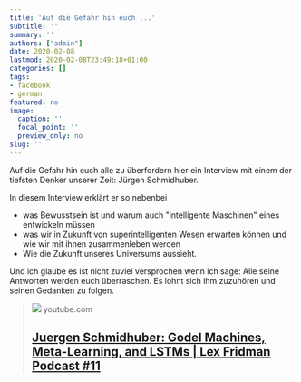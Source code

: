 ```yaml
---
title: 'Auf die Gefahr hin euch ...'
subtitle: ''
summary: ''
authors: ["admin"]
date: 2020-02-08
lastmod: 2020-02-08T23:49:18+01:00
categories: []
tags:
- facebook
- german
featured: no
image:
  caption: ''
  focal_point: ''
  preview_only: no
slug: ''
---
```

Auf die Gefahr hin euch alle zu überfordern hier ein Interview mit einem der tiefsten Denker unserer Zeit: Jürgen Schmidhuber. 

In diesem Interview erklärt er so nebenbei

- was Bewusstsein ist und warum auch "intelligente Maschinen" eines entwickeln müssen
- was wir in Zukunft von superintelligenten Wesen erwarten können und wie wir mit ihnen zusammenleben werden
- Wie die Zukunft unseres Universums aussieht.

Und ich glaube es ist nicht zuviel versprochen wenn ich sage: Alle seine Antworten werden euch überraschen. Es lohnt sich ihm zuzuhören und seinen Gedanken zu folgen.
> [![](https://i.ytimg.com/vi/3FIo6evmweo/maxresdefault.jpg)](https://www.youtube.com/watch?v=3FIo6evmweo)
> youtube.com
> ## [Juergen Schmidhuber: Godel Machines, Meta-Learning, and LSTMs | Lex Fridman Podcast #11](https://www.youtube.com/watch?v=3FIo6evmweo)
>


